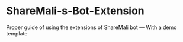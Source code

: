 # ShareMali-s-Bot-Extension
Proper guide of using the extensions of ShareMali bot — With a demo template
